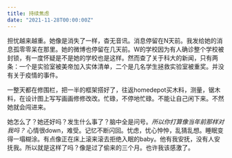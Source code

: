 ```yaml
---
title: 持续焦虑
date: "2021-11-28T00:00:00Z"
---
```


担忧越来越重。她像是消失了一样，杳无音讯。消息停留在N天前。我发给她的消息孤零零呆在那里。她的微博也停留在几天前。W的学校因为有人确诊整个学校被封锁，有一度怀疑是不是她的学校也是这样。然而查了关于科大的新闻，只有两条：一个是实验室被美帝加入实体清单，二个是几名学生拯救实验室被重奖。并没有关于疫情的事件。

一整天都在修围栏，把一半的框架搭好了，往返homedepot买木料，测量，锯木料，在设计图上写写画画修修改改。忙碌，不停地忙碌。不能让自己闲下来。不然她就会闯进来。

她怎么了？她还好吗？发生什么事了？脑中全是问号。_所以你打算像当年前那样对我吗？_ 心情很down，难受。记忆不断闪回。忧虑，忧心忡忡，乱猜乱想。睡眠变得一塌糊涂。有点像正在床上滚来滚去拒绝入眠的baby。他有我安抚，没有人安抚我。所以就是这样了吗？像是过了偷来的三个月。也许我该感激了。
